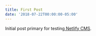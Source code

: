 ```yaml
---
title: First Post
date: '2018-07-22T00:00:00-05:00'
---
```

Initial post primary for testing[ Netlify CMS](https://www.netlifycms.org/).

